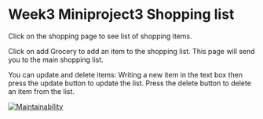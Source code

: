 # Week3 Miniproject3 Shopping list
Click on the shopping page to see list of shopping items.

Click on add Grocery to add an item to the shopping list. This page will send you to the main shopping list.

You can update and delete items: 
    Writing a new item in the text box then press the update button to update the list.
    Press the delete button to delete an item from the list. 

[![Maintainability](https://api.codeclimate.com/v1/badges/da3178865cef4e55b15a/maintainability)](https://codeclimate.com/github/kiwimped/FileOperator/maintainability)

